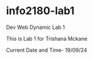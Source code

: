 # info2180-lab1
Dev Web Dynamic Lab 1

This is Lab 1 for Trishana Mckane

Current Date and Time- 19/09/24
